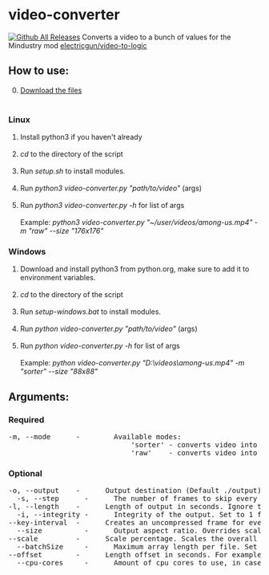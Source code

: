# video-converter
[![Github All Releases](https://img.shields.io/github/downloads/electricgun/video-converter/total.svg)]()
Converts a video to a bunch of values for the Mindustry mod [electricgun/video-to-logic](https://github.com/ElectricGun/video-to-logic "video-to-logic")

## How to use:
0. [Download the files](https://github.com/ElectricGun/video-converter/releases/latest) <br> <br>
### Linux
1. Install python3 if you haven't already <br> <br>
2. *cd* to the directory of the script <br> <br>
3. Run *setup.sh* to install modules. <br> <br>
4. Run *python3 video-converter.py "path/to/video"* (args) <br> <br>
5. Run *python3 video-converter.py -h* for list of args <br> <br>
Example: *python3 video-converter.py "~/user/videos/among-us.mp4" -m "raw" --size "176x176"*
### Windows
1. Download and install python3 from python.org, make sure to add it to environment variables. <br> <br>
2. *cd* to the directory of the script <br> <br>
3. Run *setup-windows.bat* to install modules. <br> <br>
4. Run *python video-converter.py "path/to/video"* (args) <br> <br>
5. Run *python video-converter.py -h* for list of args <br> <br>
Example: *python video-converter.py "D:\videos\among-us.mp4" -m "sorter" --size "88x88"*
## Arguments:
### Required
<pre>
-m, --mode      -        Available modes:
                             'sorter' - converts video into a sequence of indices of Mindustry resource colours
                             'raw'    - converts video into a sequence of raw colours
</pre>
### Optional
<pre>
-o, --output    -      Output destination (Default ./output)
  -s, --step      -      The number of frames to skip every step. This causes choppiness but cuts down the size of the output (Default 1)
-l, --length    -      Length of output in seconds. Ignore this arg to convert the entire video
  -i, --integrity -      Integrity of the output. Set to 1 for no compression, set to a low value for maximum compression. Only relevant on "raw" mode (Default 0.99)
--key-interval  -      Creates an uncompressed frame for every n frames. Set to 0 for maximum space reduction (Default 30)
  --size          -      Output aspect ratio. Overrides scale percentage factor. Overrides --scale. Example: '88x88'
--scale         -      Scale percentage. Scales the overall size of the media. Doesn't work with --size (Default 100)
  --batchSize     -      Maximum array length per file. Set to high for massive but fewer files, or low for many but smaller ones (Default 500000)
--offset        -      Length offset in seconds. For example, an offset of 1 will only output from the 30th frame (Default 0)
  --cpu-cores     -      Amount of cpu cores to use, in case multithreading doesn't work
</pre>




